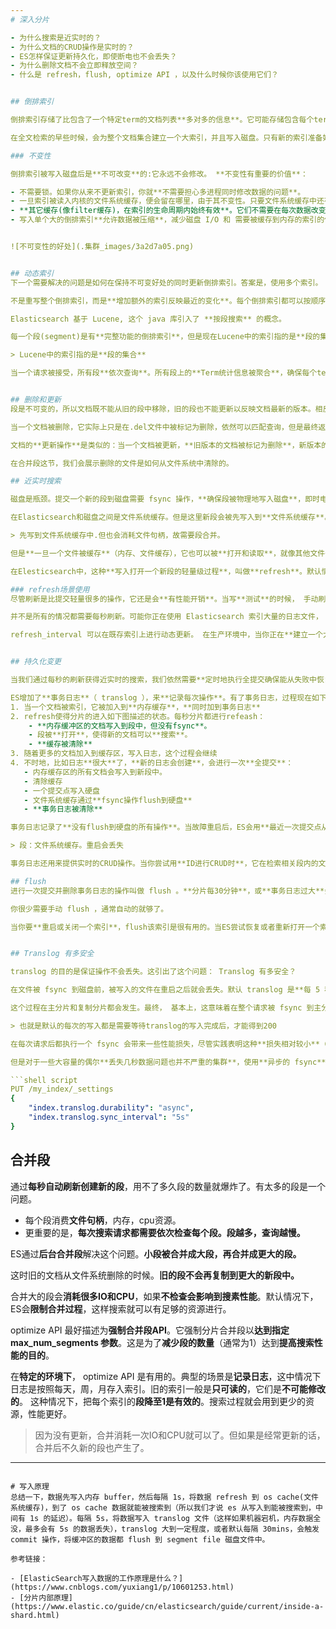 ```yaml
---
# 深入分片

- 为什么搜索是近实时的？
- 为什么文档的CRUD操作是实时的？
- ES怎样保证更新持久化，即使断电也不会丢失？
- 为什么删除文档不会立即释放空间？
- 什么是 refresh，flush, optimize API ，以及什么时候你该使用它们？


## 倒排索引

倒排索引存储了比包含了一个特定term的文档列表**多对多的信息**。它可能存储包含每个term的文档数量，一个term出现在指定文档中的频次，每个文档中term的顺序，每个文档的长度，所有文档的平均长度，

在全文检索的早些时候，会为整个文档集合建立一个大索引，并且写入磁盘。只有新的索引准备好了，它就会替代旧的索引，最近的修改才可以被检索。

### 不变性

倒排索引被写入磁盘后是**不可改变**的:它永远不会修改。 **不变性有重要的价值**：

- 不需要锁。如果你从来不更新索引，你就**不需要担心多进程同时修改数据的问题**。
- 一旦索引被读入内核的文件系统缓存，便会留在哪里，由于其不变性。只要文件系统缓存中还有足够的空间，那么**大部分读请求会直接请求内存**，而不会命中磁盘。这提供了很大的性能提升。
- **其它缓存(像filter缓存)，在索引的生命周期内始终有效**。它们不需要在每次数据改变时被重建，因为数据不会变化。
- 写入单个大的倒排索引**允许数据被压缩**，减少磁盘 I/O 和 需要被缓存到内存的索引的使用量。


![不可变性的好处](.集群_images/3a2d7a05.png)


## 动态索引
下一个需要解决的问题是如何在保持不可变好处的同时更新倒排索引。答案是，使用多个索引。

不是重写整个倒排索引，而是**增加额外的索引反映最近的变化**。每个倒排索引都可以按顺序查询，从最老的开始，最后把结果聚合。

Elasticsearch 基于 Lucene, 这个 java 库引入了 **按段搜索** 的概念。

每一个段(segment)是有**完整功能的倒排索引**，但是现在Lucene中的索引指的是**段的集合**，再加上**提交点**(commit point，包括所有段的文件)

> Lucene中的索引指的是**段的集合**

当一个请求被接受，所有段**依次查询**。所有段上的**Term统计信息被聚合**，确保每个term和文档的相关性被正确计算。通过这种方式，新的文档以较小的代价加入索引。


## 删除和更新
段是不可变的，所以文档既不能从旧的段中移除，旧的段也不能更新以反映文档最新的版本。相反，**每一个提交点包括一个.del文件**，包含了段上**已经被删除的文档**。

当一个文档被删除，它实际上只是在.del文件中被标记为删除，依然可以匹配查询，但是最终返回之前会被**从结果中删除**。

文档的**更新操作**是类似的：当一个文档被更新，**旧版本的文档被标记为删除**，新版本的文档 在新的段中索引。也许该文档的不同版本都会匹配一个查询，但是更老版本会**从结果中删除**。

在合并段这节，我们会展示删除的文件是如何从文件系统中清除的。

## 近实时搜索

磁盘是瓶颈。提交一个新的段到磁盘需要 fsync 操作，**确保段被物理地写入磁盘**，即时电源失效也不会丢失数据。但是 fsync 是**昂贵**的，它**不能**在**每个文档被索引的时就触发**。

在Elasticsearch和磁盘之间是文件系统缓存。但是这里新段会被先写入到**文件系统缓存**。​这一步代价会**比较低**，稍后再被刷新到磁盘​这一步代价比较高。不过只要文件已经在缓存中， 就可以像**其它文件一样被打开和读取了**。

> 先写到文件系统缓存中.但也会消耗文件句柄，故需要段合并。

但是**一旦一个文件被缓存**（内存、文件缓存），它也可以被**打开和读取**，就像其他文件一样。Lucene**允许新段写入打开**，好让它们包括的文档可搜索，而**不用执行一次全量提交**。

在Elesticsearch中，这种**写入打开一个新段的轻量级过程**，叫做**refresh**。默认情况下，每个分片每秒自动刷新一次。这就是为什么说Elasticsearch是近实时的搜索了：**文档的改动不会立即被搜索，但是会在一秒内可见**。

### refresh场景使用
尽管刷新是比提交轻量很多的操作，它还是会**有性能开销**。当写**测试**的时候， 手动刷新很有用，但是不要在生产环境下每次索引一个文档都去手动刷新。 相反，你的应用需要意识到 Elasticsearch 的**近实时的性质**，并**接受它的不足**。

并不是所有的情况都需要每秒刷新。可能你正在使用 Elasticsearch 索引大量的日志文件， 你可能想**优化索引速度而不是近实时搜索**， 可以**通过设置 refresh_interval ， 降低每个索引的刷新频率**：

refresh_interval 可以在既存索引上进行动态更新。 在生产环境中，当你正在**建立一个大的新索引时**，可以先**关闭自动刷新**，待开始使用该索引时，再把它们调回来：


## 持久化变更

当我们通过每秒的刷新获得近实时的搜索，我们依然需要**定时地执行全提交确保能从失败中恢复**。

ES增加了**事务日志**（ translog ），来**记录每次操作**。有了事务日志，过程现在如下：
1. 当一个文档被索引，它被加入到**内存缓存**，**同时加到事务日志**
2. refresh使得分片的进入如下图描述的状态。每秒分片都进行refeash：
    - **内存缓冲区的文档写入到段中，但没有fsync**。
    - 段被**打开**，使得新的文档可以**搜索**。
    - **缓存被清除**
3. 随着更多的文档加入到缓存区，写入日志，这个过程会继续
4. 不时地，比如日志**很大**了，**新的日志会创建**，会进行一次**全提交**：
   - 内存缓存区的所有文档会写入到新段中。
   - 清除缓存
   - 一个提交点写入硬盘
   - 文件系统缓存通过**fsync操作flush到硬盘**
   - **事务日志被清除**

事务日志记录了**没有flush到硬盘的所有操作**。当故障重启后，ES会用**最近一次提交点从硬盘恢复所有已知的段**，并且从**日志里恢复所有的操作**。

> 段：文件系统缓存。重启会丢失

事务日志还用来提供实时的CRUD操作。当你尝试用**ID进行CRUD时**，它在检索相关段内的文档前会首先检查**日志最新的改动**。这意味着ES可以**实时地获取文档的最新版本**。

## flush
进行一次提交并删除事务日志的操作叫做 flush 。**分片每30分钟**，或**事务日志过大**会进行一次flush操作

你很少需要手动 flush ，通常自动的就够了。

当你要**重启或关闭一个索引**，flush该索引是很有用的。当ES尝试恢复或者重新打开一个索引时，它必须重放所有事务日志中的操作，所以日志越小，恢复速度越快。


## Translog 有多安全

translog 的目的是保证操作不会丢失。这引出了这个问题： Translog 有多安全？

在文件被 fsync 到磁盘前，被写入的文件在重启之后就会丢失。默认 translog 是**每 5 秒被 fsync 刷新到硬盘**， 或者在**每次写请求完成之后执行**(?)

这个过程在主分片和复制分片都会发生。最终， 基本上，这意味着在整个请求被 fsync 到主分片和复制分片的translog之前，你的客户端不会得到一个 200 OK 响应。

> 也就是默认的每次的写入都是需要等待translog的写入完成后，才能得到200

在每次请求后都执行一个 fsync 会带来一些性能损失，尽管实践表明这种**损失相对较小**（特别是bulk导入，它在一次请求中平摊了大量文档的开销）。

但是对于一些大容量的偶尔**丢失几秒数据问题也并不严重的集群**，使用**异步的 fsync**还是比较有益的。比如，写入的数据被**缓存到内存中**，再**每5秒执行一次 fsync**。

```shell script
PUT /my_index/_settings
{
    "index.translog.durability": "async",
    "index.translog.sync_interval": "5s"
}
```


## 合并段

通过**每秒自动刷新创建新的段**，用不了多久段的数量就爆炸了。有太多的段是一个问题。
- 每个段消费**文件句柄**，内存，cpu资源。
- 更重要的是，**每次搜索请求都需要依次检查每个段。段越多，查询越慢。**

ES通过**后台合并段**解决这个问题。**小段被合并成大段，再合并成更大的段。**

这时旧的文档从文件系统删除的时候。**旧的段不会再复制到更大的新段中。**

合并大的段会**消耗很多IO和CPU**，如果**不检查会影响到搜素性能**。默认情况下，ES会**限制合并过程**，这样搜索就可以有足够的资源进行。

optimize API 最好描述为**强制合并段API**。它强制分片合并段以**达到指定 max_num_segments 参数**。这是为了**减少段的数量**（通常为1）达到**提高搜索性能的目的**。

在**特定的环境下**， optimize API 是有用的。典型的场景是**记录日志**，这中情况下日志是按照每天，周，月存入索引。旧的索引一般是**只可读的**，它们是**不可能修改的**。 这种情况下，把每个索引的**段降至1是有效的**。搜索过程就会用到更少的资源，性能更好。

> 因为没有更新，合并消耗一次IO和CPU就可以了。但如果是经常更新的话，合并后不久新的段也产生了。

---
```

# 写入原理
总结一下，数据先写入内存 buffer，然后每隔 1s，将数据 refresh 到 os cache(文件系统缓存)，到了 os cache 数据就能被搜索到（所以我们才说 es 从写入到能被搜索到，中间有 1s 的延迟）。每隔 5s，将数据写入 translog 文件（这样如果机器宕机，内存数据全没，最多会有 5s 的数据丢失），translog 大到一定程度，或者默认每隔 30mins，会触发 commit 操作，将缓冲区的数据都 flush 到 segment file 磁盘文件中。

参考链接：

- [ElasticSearch写入数据的工作原理是什么？](https://www.cnblogs.com/yuxiang1/p/10601253.html)
- [分片内部原理](https://www.elastic.co/guide/cn/elasticsearch/guide/current/inside-a-shard.html)
